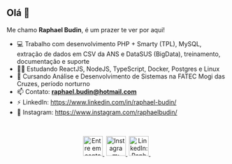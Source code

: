 ## Olá 👋

Me chamo **Raphael Budin**, é um prazer te ver por aqui!

- 💻 Trabalho com desenvolvimento PHP + Smarty (TPL), MySQL, extração de dados em CSV da ANS e DataSUS (BigData), treinamento, documentação e suporte
- 👨‍💻 Estudando ReactJS, NodeJS, TypeScript, Docker, Postgres e Linux
- 🏫 Cursando Análise e Desenvolvimento de Sistemas na FATEC Mogi das Cruzes, período norturno
- 📫 Contato: **raphael.budin@hotmail.com**
- ⚡ LinkedIn: https://www.linkedin.com/in/raphael-budin/
- 🤳 Instagram: https://www.instagram.com/raphaelbudin/

##
<br/>
<div align="center" display="flex">
<a href = "mailto:raphael.budin@hotmail.com"><img height="45" width="45" alt="Entre em contato: raphael.budin@hotmail.com" src="https://cdn-icons-png.flaticon.com/512/9051/9051851.png" target="_blank">&nbsp;</a>
<a href="https://instagram.com/raphaelbudin" target="_blank"><img height="45" width="45" alt="Instagram: RaphaelBudin" src="https://cdn-icons-png.flaticon.com/512/4138/4138124.png" target="_blank">&nbsp;</a>
<a href="https://www.linkedin.com/in/raphaelbudin" target="_blank"><img height="45" width="45" alt="LinkedIn: RaphaelBudin" src="https://cdn-icons-png.flaticon.com/512/3536/3536505.png" target="_blank">&nbsp;</a>

</div>
